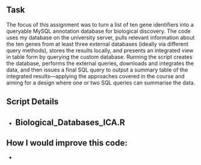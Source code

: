 ## Task
The focus of this assignment was to turn a list of ten gene identifiers into a queryable MySQL annotation database for biological discovery. The code uses my database on the university server, pulls relevant information about the ten genes from at least three external databases (ideally via different query methods), stores the results locally, and presents an integrated view in table form by querying the custom database. Running the script creates the database, performs the external queries, downloads and integrates the data, and then issues a final SQL query to output a summary table of the integrated results—applying the approaches covered in the course and aiming for a design where one or two SQL queries can summarise the data.

## Script Details
- Biological_Databases_ICA.R
  -  

## How I would improve this code:
- 
